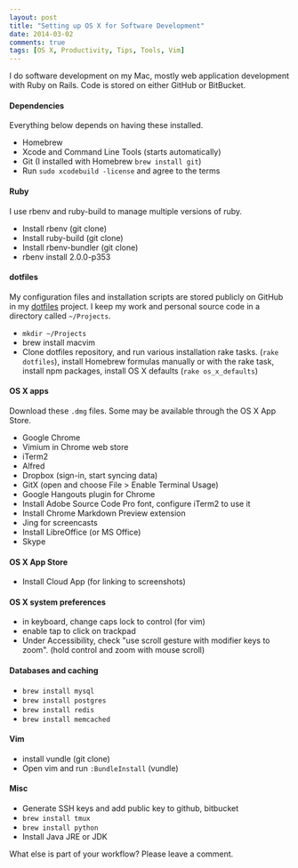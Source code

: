 ```yaml
---
layout: post
title: "Setting up OS X for Software Development"
date: 2014-03-02
comments: true
tags: [OS X, Productivity, Tips, Tools, Vim]
---
```


I do software development on my Mac, mostly web application development with Ruby on Rails. Code is stored on either GitHub or BitBucket.

#### Dependencies

Everything below depends on having these installed.

 * Homebrew
 * Xcode and Command Line Tools (starts automatically)
 * Git (I installed with Homebrew `brew install git`)
 * Run `sudo xcodebuild -license` and agree to the terms

#### Ruby

I use rbenv and ruby-build to manage multiple versions of ruby. 

 * Install rbenv (git clone)
 * Install ruby-build (git clone)
 * Install rbenv-bundler (git clone)
 * rbenv install 2.0.0-p353

#### dotfiles

My configuration files and installation scripts are stored publicly on GitHub in my [dotfiles](https://github.com/andyatkinson/dotfiles) project. I keep my work and personal source code in a directory called `~/Projects`. 

 * `mkdir ~/Projects`
 * brew install macvim
 * Clone dotfiles repository, and run various installation rake tasks. (`rake dotfiles`), install Homebrew formulas manually or with the rake task, install npm packages, install OS X defaults (`rake os_x_defaults`)

#### OS X apps

Download these `.dmg` files. Some may be available through the OS X App Store.

 * Google Chrome
 * Vimium in Chrome web store
 * iTerm2
 * Alfred
 * Dropbox (sign-in, start syncing data)
 * GitX (open and choose File > Enable Terminal Usage)
 * Google Hangouts plugin for Chrome
 * Install Adobe Source Code Pro font, configure iTerm2 to use it
 * Install Chrome Markdown Preview extension
 * Jing for screencasts
 * Install LibreOffice (or MS Office)
 * Skype

#### OS X App Store

 * Install Cloud App (for linking to screenshots)

#### OS X system preferences

 * in keyboard, change caps lock to control (for vim)
 * enable tap to click on trackpad
 * Under Accessibility, check "use scroll gesture with modifier keys to zoom". (hold control and zoom with mouse scroll)

#### Databases and caching

 * `brew install mysql`
 * `brew install postgres`
 * `brew install redis`
 * `brew install memcached`

#### Vim

 * install vundle (git clone)
 * Open vim and run `:BundleInstall` (vundle)

#### Misc

 * Generate SSH keys and add public key to github, bitbucket
 * `brew install tmux`
 * `brew install python`
 * Install Java JRE or JDK

What else is part of your workflow? Please leave a comment.
